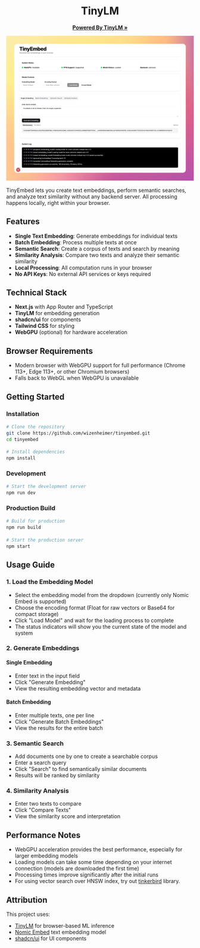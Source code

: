 <div align="center">
  <h1> TinyLM </h1>
  <p>
    <a href="https://github.com/wizenheimer/tinylm"><strong>Powered By TinyLM »</strong></a>
  </p>
</div>

![Overview](assets/screenshot.png)

TinyEmbed lets you create text embeddings, perform semantic searches, and analyze text similarity without any backend server. All processing happens locally, right within your browser.

## Features

- **Single Text Embedding**: Generate embeddings for individual texts
- **Batch Embedding**: Process multiple texts at once
- **Semantic Search**: Create a corpus of texts and search by meaning
- **Similarity Analysis**: Compare two texts and analyze their semantic similarity
- **Local Processing**: All computation runs in your browser
- **No API Keys**: No external API services or keys required

## Technical Stack

- **Next.js** with App Router and TypeScript
- **TinyLM** for embedding generation
- **shadcn/ui** for components
- **Tailwind CSS** for styling
- **WebGPU** (optional) for hardware acceleration

## Browser Requirements

- Modern browser with WebGPU support for full performance (Chrome 113+, Edge 113+, or other Chromium browsers)
- Falls back to WebGL when WebGPU is unavailable

## Getting Started

### Installation

```bash
# Clone the repository
git clone https://github.com/wizenheimer/tinyembed.git
cd tinyembed

# Install dependencies
npm install
```

### Development

```bash
# Start the development server
npm run dev
```

### Production Build

```bash
# Build for production
npm run build

# Start the production server
npm start
```

## Usage Guide

### 1. Load the Embedding Model

- Select the embedding model from the dropdown (currently only Nomic Embed is supported)
- Choose the encoding format (Float for raw vectors or Base64 for compact storage)
- Click "Load Model" and wait for the loading process to complete
- The status indicators will show you the current state of the model and system

### 2. Generate Embeddings

#### Single Embedding

- Enter text in the input field
- Click "Generate Embedding"
- View the resulting embedding vector and metadata

#### Batch Embedding

- Enter multiple texts, one per line
- Click "Generate Batch Embeddings"
- View the results for the entire batch

### 3. Semantic Search

- Add documents one by one to create a searchable corpus
- Enter a search query
- Click "Search" to find semantically similar documents
- Results will be ranked by similarity

### 4. Similarity Analysis

- Enter two texts to compare
- Click "Compare Texts"
- View the similarity score and interpretation

## Performance Notes

- WebGPU acceleration provides the best performance, especially for larger embedding models
- Loading models can take some time depending on your internet connection (models are downloaded the first time)
- Processing times improve significantly after the initial runs
- For using vector search over HNSW index, try out [tinkerbird](https://github.com/wizenheimer/tinkerbird) library.

## Attribution

This project uses:

- [TinyLM](https://github.com/wizenheimer/tinylm) for browser-based ML inference
- [Nomic Embed](https://huggingface.co/nomic-ai/nomic-embed-text-v1.5) text embedding model
- [shadcn/ui](https://ui.shadcn.com/) for UI components
